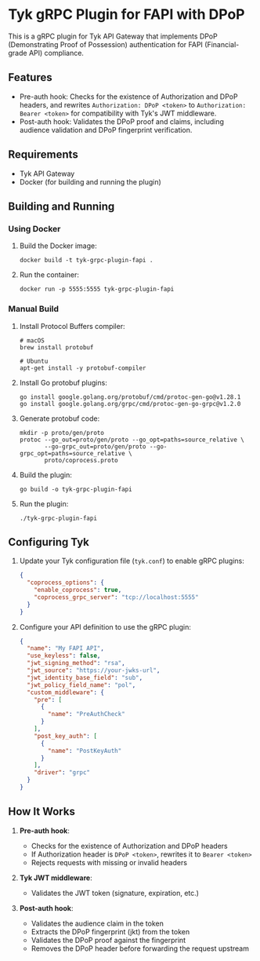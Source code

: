 # Tyk gRPC Plugin for FAPI with DPoP

This is a gRPC plugin for Tyk API Gateway that implements DPoP (Demonstrating Proof of Possession) authentication for FAPI (Financial-grade API) compliance.

## Features

- Pre-auth hook: Checks for the existence of Authorization and DPoP headers, and rewrites `Authorization: DPoP <token>` to `Authorization: Bearer <token>` for compatibility with Tyk's JWT middleware.
- Post-auth hook: Validates the DPoP proof and claims, including audience validation and DPoP fingerprint verification.

## Requirements

- Tyk API Gateway
- Docker (for building and running the plugin)

## Building and Running

### Using Docker

1. Build the Docker image:
   ```
   docker build -t tyk-grpc-plugin-fapi .
   ```

2. Run the container:
   ```
   docker run -p 5555:5555 tyk-grpc-plugin-fapi
   ```

### Manual Build

1. Install Protocol Buffers compiler:
   ```
   # macOS
   brew install protobuf

   # Ubuntu
   apt-get install -y protobuf-compiler
   ```

2. Install Go protobuf plugins:
   ```
   go install google.golang.org/protobuf/cmd/protoc-gen-go@v1.28.1
   go install google.golang.org/grpc/cmd/protoc-gen-go-grpc@v1.2.0
   ```

3. Generate protobuf code:
   ```
   mkdir -p proto/gen/proto
   protoc --go_out=proto/gen/proto --go_opt=paths=source_relative \
          --go-grpc_out=proto/gen/proto --go-grpc_opt=paths=source_relative \
          proto/coprocess.proto
   ```

4. Build the plugin:
   ```
   go build -o tyk-grpc-plugin-fapi
   ```

5. Run the plugin:
   ```
   ./tyk-grpc-plugin-fapi
   ```

## Configuring Tyk

1. Update your Tyk configuration file (`tyk.conf`) to enable gRPC plugins:
   ```json
   {
     "coprocess_options": {
       "enable_coprocess": true,
       "coprocess_grpc_server": "tcp://localhost:5555"
     }
   }
   ```

2. Configure your API definition to use the gRPC plugin:
   ```json
   {
     "name": "My FAPI API",
     "use_keyless": false,
     "jwt_signing_method": "rsa",
     "jwt_source": "https://your-jwks-url",
     "jwt_identity_base_field": "sub",
     "jwt_policy_field_name": "pol",
     "custom_middleware": {
       "pre": [
         {
           "name": "PreAuthCheck"
         }
       ],
       "post_key_auth": [
         {
           "name": "PostKeyAuth"
         }
       ],
       "driver": "grpc"
     }
   }
   ```

## How It Works

1. **Pre-auth hook**:
   - Checks for the existence of Authorization and DPoP headers
   - If Authorization header is `DPoP <token>`, rewrites it to `Bearer <token>`
   - Rejects requests with missing or invalid headers

2. **Tyk JWT middleware**:
   - Validates the JWT token (signature, expiration, etc.)

3. **Post-auth hook**:
   - Validates the audience claim in the token
   - Extracts the DPoP fingerprint (jkt) from the token
   - Validates the DPoP proof against the fingerprint
   - Removes the DPoP header before forwarding the request upstream